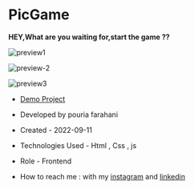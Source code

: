 # PicGame

**HEY,What are you waiting for,start the game ??**

![preview1](https://user-images.githubusercontent.com/109727844/189748966-08b6126a-03ce-4d30-aed9-b3fd25f76fa9.jpg)

![preview-2](https://user-images.githubusercontent.com/109727844/189513317-29f581fd-bff4-4047-bcb2-8eb331458316.jpg)

![preview3](https://user-images.githubusercontent.com/109727844/189748313-642b54a3-ba3b-4703-b086-3ad412aedf7b.jpg)



-  [Demo Project](https://pouria-farahani-developer.github.io/PicGame/)

-  Developed by pouria farahani

-  Created - 2022-09-11

-  Technologies Used - Html , Css , js

-  Role - Frontend

-  How to reach me : with my [instagram](https://www.instagram.com/pouria_farahani_developer) and [linkedin](https://www.linkedin.com/in/pouria-farahani-developer)
